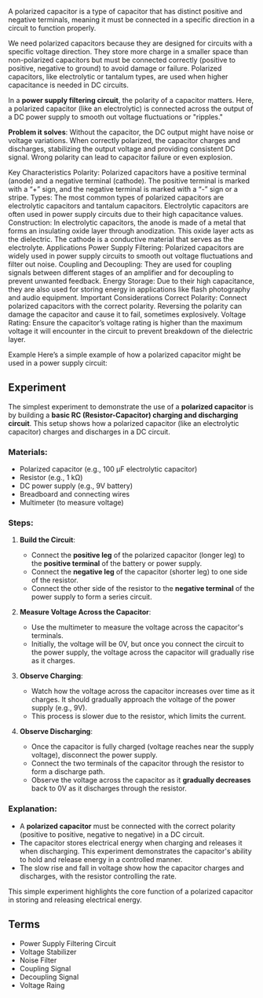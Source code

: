 A polarized capacitor is a type of capacitor that has distinct positive and negative terminals, meaning it must be connected in a specific direction in a circuit to function properly.

We need polarized capacitors because they are designed for circuits with a specific voltage direction. They store more charge in a smaller space than non-polarized capacitors but must be connected correctly (positive to positive, negative to ground) to avoid damage or failure. Polarized capacitors, like electrolytic or tantalum types, are used when higher capacitance is needed in DC circuits.

In a **power supply filtering circuit**, the polarity of a capacitor matters. Here, a polarized capacitor (like an electrolytic) is connected across the output of a DC power supply to smooth out voltage fluctuations or "ripples."

**Problem it solves**: Without the capacitor, the DC output might have noise or voltage variations. When correctly polarized, the capacitor charges and discharges, stabilizing the output voltage and providing consistent DC signal. Wrong polarity can lead to capacitor failure or even explosion.

Key Characteristics
Polarity:
Polarized capacitors have a positive terminal (anode) and a negative terminal (cathode). The positive terminal is marked with a “+” sign, and the negative terminal is marked with a “-” sign or a stripe.
Types:
The most common types of polarized capacitors are electrolytic capacitors and tantalum capacitors. Electrolytic capacitors are often used in power supply circuits due to their high capacitance values.
Construction:
In electrolytic capacitors, the anode is made of a metal that forms an insulating oxide layer through anodization. This oxide layer acts as the dielectric. The cathode is a conductive material that serves as the electrolyte.
Applications
Power Supply Filtering:
Polarized capacitors are widely used in power supply circuits to smooth out voltage fluctuations and filter out noise.
Coupling and Decoupling:
They are used for coupling signals between different stages of an amplifier and for decoupling to prevent unwanted feedback.
Energy Storage:
Due to their high capacitance, they are also used for storing energy in applications like flash photography and audio equipment.
Important Considerations
Correct Polarity:
Connect polarized capacitors with the correct polarity. Reversing the polarity can damage the capacitor and cause it to fail, sometimes explosively.
Voltage Rating:
Ensure the capacitor’s voltage rating is higher than the maximum voltage it will encounter in the circuit to prevent breakdown of the dielectric layer.

Example
Here’s a simple example of how a polarized capacitor might be used in a power supply circuit:

## Experiment

The simplest experiment to demonstrate the use of a **polarized capacitor** is by building a **basic RC (Resistor-Capacitor) charging and discharging circuit**. This setup shows how a polarized capacitor (like an electrolytic capacitor) charges and discharges in a DC circuit.

### Materials:
- Polarized capacitor (e.g., 100 µF electrolytic capacitor)
- Resistor (e.g., 1 kΩ)
- DC power supply (e.g., 9V battery)
- Breadboard and connecting wires
- Multimeter (to measure voltage)

### Steps:

1. **Build the Circuit**:
   - Connect the **positive leg** of the polarized capacitor (longer leg) to the **positive terminal** of the battery or power supply.
   - Connect the **negative leg** of the capacitor (shorter leg) to one side of the resistor.
   - Connect the other side of the resistor to the **negative terminal** of the power supply to form a series circuit.

2. **Measure Voltage Across the Capacitor**:
   - Use the multimeter to measure the voltage across the capacitor's terminals.
   - Initially, the voltage will be 0V, but once you connect the circuit to the power supply, the voltage across the capacitor will gradually rise as it charges.

3. **Observe Charging**:
   - Watch how the voltage across the capacitor increases over time as it charges. It should gradually approach the voltage of the power supply (e.g., 9V).
   - This process is slower due to the resistor, which limits the current.

4. **Observe Discharging**:
   - Once the capacitor is fully charged (voltage reaches near the supply voltage), disconnect the power supply.
   - Connect the two terminals of the capacitor through the resistor to form a discharge path. 
   - Observe the voltage across the capacitor as it **gradually decreases** back to 0V as it discharges through the resistor.

### Explanation:
- A **polarized capacitor** must be connected with the correct polarity (positive to positive, negative to negative) in a DC circuit.
- The capacitor stores electrical energy when charging and releases it when discharging. This experiment demonstrates the capacitor's ability to hold and release energy in a controlled manner.
- The slow rise and fall in voltage show how the capacitor charges and discharges, with the resistor controlling the rate.

This simple experiment highlights the core function of a polarized capacitor in storing and releasing electrical energy.

## Terms

- Power Supply Filtering Circuit
- Voltage Stabilizer
- Noise Filter
- Coupling Signal
- Decoupling Signal
- Voltage Raing
